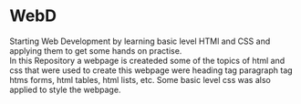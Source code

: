 # WebD
Starting Web Development by learning basic level HTMl and CSS and applying them to get some hands on practise.  
In this Repository a webpage is createded some of the topics of html and css that were used to create this webpage were heading tag paragraph tag htms forms, html tables, html lists, etc. Some basic level css was also applied to style the webpage. 
